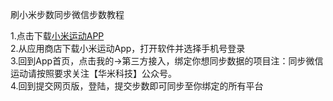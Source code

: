 刷小米步数同步微信步数教程
<p>1.点击下载<a href="https://a.app.qq.com/o/simple.jsp?pkgname=com.xiaomi.hm.health" class="STYLE2">小米运动APP</a></br>
            2.从应用商店下载小米运动App，打开软件并选择手机号登录</br>
            3.回到App首页，点击我的->第三方接入，绑定你想同步数据的项目注：同步微信运动请按照要求关注【华米科技】公众号。</br>
            4.回到提交网页版，登陆，提交步数即可同步至你绑定的所有平台          </p>
